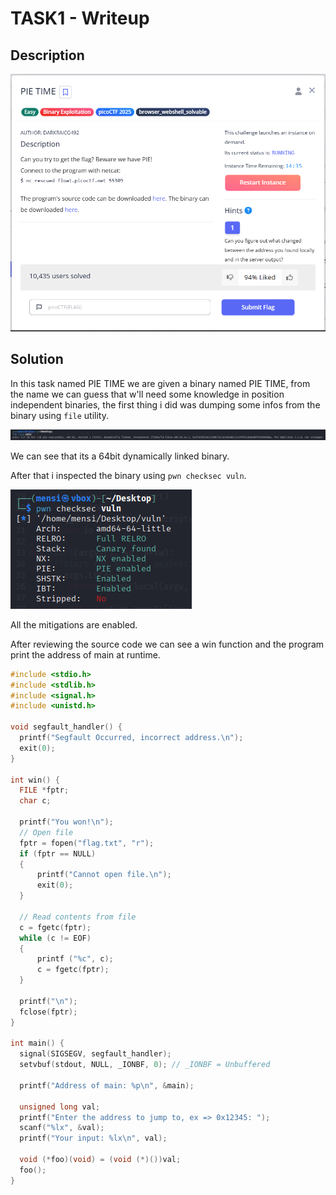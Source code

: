 # TASK1 - Writeup

## Description

![Alt text](img/1.png)

## Solution

In this task named PIE TIME we are given a binary named PIE TIME, from the name we can guess that w'll need some knowledge in position independent binaries, the first thing i did was dumping some infos from the binary using `file` utility.

![Alt text](img/2.png)

We can see that its a 64bit dynamically linked binary.

After that i inspected the binary using `pwn checksec vuln`.

![Alt text](img/3.png)

All the mitigations are enabled.

After reviewing the source code we can see a win function and the program print the address of main at runtime.

```c
#include <stdio.h>
#include <stdlib.h>
#include <signal.h>
#include <unistd.h>

void segfault_handler() {
  printf("Segfault Occurred, incorrect address.\n");
  exit(0);
}

int win() {
  FILE *fptr;
  char c;

  printf("You won!\n");
  // Open file
  fptr = fopen("flag.txt", "r");
  if (fptr == NULL)
  {
      printf("Cannot open file.\n");
      exit(0);
  }

  // Read contents from file
  c = fgetc(fptr);
  while (c != EOF)
  {
      printf ("%c", c);
      c = fgetc(fptr);
  }

  printf("\n");
  fclose(fptr);
}

int main() {
  signal(SIGSEGV, segfault_handler);
  setvbuf(stdout, NULL, _IONBF, 0); // _IONBF = Unbuffered

  printf("Address of main: %p\n", &main);

  unsigned long val;
  printf("Enter the address to jump to, ex => 0x12345: ");
  scanf("%lx", &val);
  printf("Your input: %lx\n", val);

  void (*foo)(void) = (void (*)())val;
  foo();
}
```
